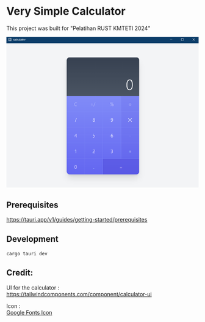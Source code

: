 # Very Simple Calculator

This project was built for "Pelatihan RUST KMTETI 2024"

<img src="./asset/image.png" alt="preview app" width="600"/>

## Prerequisites
https://tauri.app/v1/guides/getting-started/prerequisites

## Development
```sh
cargo tauri dev
```

## Credit:

UI for the calculator :\
https://tailwindcomponents.com/component/calculator-ui

Icon :\
[Google Fonts Icon](https://fonts.google.com/icons?selected=Material+Symbols+Outlined:calculate:FILL@0;wght@400;GRAD@0;opsz@24&icon.query=calculate&icon.size=24&icon.color=%23e8eaed)
